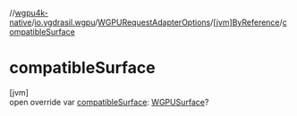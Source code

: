 //[wgpu4k-native](../../../../index.md)/[io.ygdrasil.wgpu](../../index.md)/[WGPURequestAdapterOptions](../index.md)/[[jvm]ByReference](index.md)/[compatibleSurface](compatible-surface.md)

# compatibleSurface

[jvm]\
open override var [compatibleSurface](compatible-surface.md): [WGPUSurface](../../-w-g-p-u-surface/index.md)?